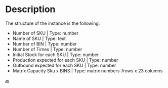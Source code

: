 # Description

The structure of the instance is the following: 
- Number of SKU | Type: number
- Name of SKU | Type: text
- Number of BIN | Type: number
- Number of Times | Type: number
- Initial Stock for each SKU | Type: number
- Production expected for each SKU | Type: number
- Outbound expected for each SKU | Type: number
- Matrix Capacity Sku x BINS | Type: matrix numbers 7rows x 23 columns


[🔙](https://github.com/Fepeder/PhD_Thesis_Data/tree/main/Chapter%201/)
